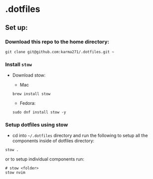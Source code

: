 # .dotfiles

## Set up:

### Download this repo to the home directory:

```
git clone git@github.com:karma271/.dotfiles.git ~
```

### Install `stow`

- Download stow:

  - Mac

  ```
  brew install stow
  ```

  - Fedora:

  ```
  sudo dnf install stow -y
  ```

### Setup dotfiles using stow

- cd into `~/.dotfiles` directory and run the following to setup all the components inside of dotfiles directory:

```
stow .
```

or to setup individual components run:

```
# stow <folder>
stow nvim
```
